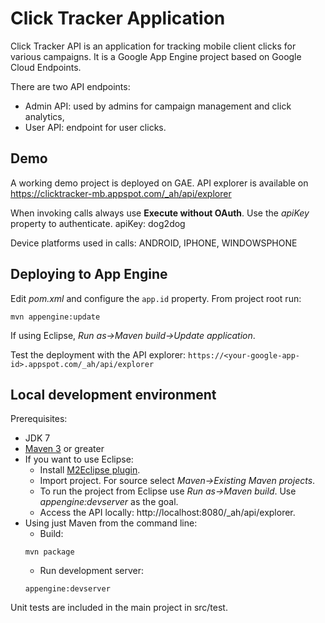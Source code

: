 # Click Tracker Application
Click Tracker API is an application for tracking mobile client clicks for various campaigns. It is a Google App Engine project based on Google Cloud Endpoints.

There are two API endpoints:
  - Admin API: used by admins for campaign management and click analytics,
  - User API: endpoint for user clicks.

## Demo
A working demo project is deployed on GAE. API explorer is available on https://clicktracker-mb.appspot.com/_ah/api/explorer

When invoking calls always use **Execute without OAuth**. Use the *apiKey* property to authenticate. apiKey: dog2dog

Device platforms used in calls: ANDROID, IPHONE, WINDOWSPHONE
  
## Deploying to App Engine
Edit *pom.xml* and configure the `app.id` property. From project root run:
```
mvn appengine:update
```
If using Eclipse, *Run as->Maven build->Update application*.

Test the deployment with the API explorer: `https://<your-google-app-id>.appspot.com/_ah/api/explorer`

## Local development environment
Prerequisites:
- JDK 7
- [Maven 3](http://maven.apache.org) or greater
- If you want to use Eclipse:
  - Install [M2Eclipse plugin](http://www.eclipse.org/m2e/m2e-downloads.html).
  - Import project. For source select *Maven->Existing Maven projects*.
  - To run the project from Eclipse use *Run as->Maven build*. Use *appengine:devserver* as the goal.
  - Access the API locally: http://localhost:8080/_ah/api/explorer.
- Using just Maven from the command line:
  - Build:
  ```
  mvn package
  ```
  - Run development server:
  ```
  appengine:devserver
  ```

Unit tests are included in the main project in src/test.
